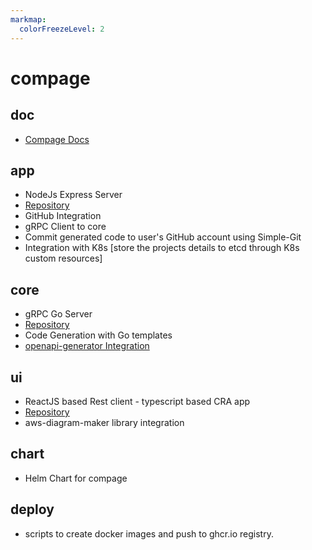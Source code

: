 ```yaml
---
markmap:
  colorFreezeLevel: 2
---
```


# compage

## doc
- [Compage Docs](https://docs.intelops.ai/1.0.0/compage)

## app
- NodeJs Express Server
- [Repository](https://github.com/intelops/compage/tree/main/app)
- GitHub Integration
- gRPC Client to core
- Commit generated code to user's GitHub account using Simple-Git
- Integration with K8s [store the projects details to etcd through K8s custom resources]

## core
- gRPC Go Server
- [Repository](https://github.com/intelops/compage/tree/main/core)
- Code Generation with Go templates
- [openapi-generator Integration](https://openapi-generator.tech)

## ui
- ReactJS based Rest client - typescript based CRA app
- [Repository](https://github.com/intelops/compage/tree/main/ui)
- aws-diagram-maker library integration

## chart
- Helm Chart for compage

## deploy
- scripts to create docker images and push to ghcr.io registry.